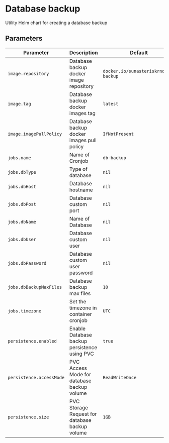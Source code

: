 # Database backup

Utility Helm chart for creating a database backup

## Parameters

| Parameter                    | Description                                        | Default                              |
|------------------------------|----------------------------------------------------|--------------------------------------|
| `image.repository`           | Database backup docker image repository            | `docker.io/sunasteriskrnd/db-backup` |
| `image.tag`                  | Database backup docker images tag                  | `latest`                             |
| `image.imagePullPolicy`      | Database backup docker images pull policy          | `IfNotPresent`                       |
| `jobs.name`                  | Name of Cronjob                                    | `db-backup`                          |
| `jobs.dbType`                | Type of database                                   | `nil`                                |
| `jobs.dbHost`                | Database hostname                                  | `nil`                                |
| `jobs.dbPost`                | Database custom port                               | `nil`                                |
| `jobs.dbName`                | Name of Database                                   | `nil`                                |
| `jobs.dbUser`                | Database custom user                               | `nil`                                |
| `jobs.dbPassword`            | Database custom user password                      | `nil`                                |
| `jobs.dbBackupMaxFiles`      | Database backup max files                          | `10`                                 |
| `jobs.timezone`              | Set the timezone in container cronjob              | `UTC`                                |
| `persistence.enabled`        | Enable Database backup persistence using PVC       | `true`                               |
| `persistence.accessMode`     | PVC Access Mode for database backup volume         | `ReadWriteOnce`                      |
| `persistence.size`           | PVC Storage Request for database backup volume     | `1GB`                                |

